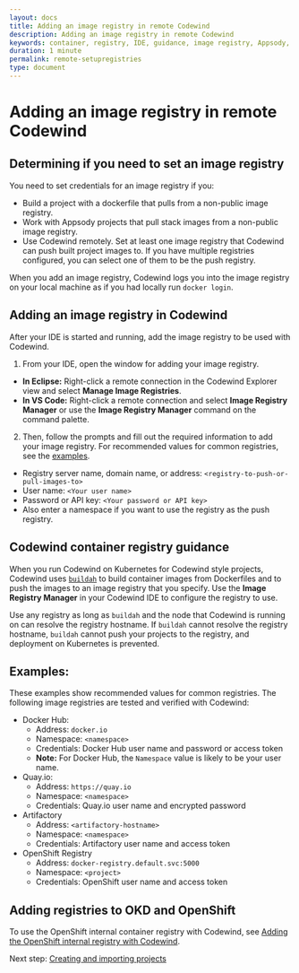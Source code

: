 ```yaml
---
layout: docs
title: Adding an image registry in remote Codewind
description: Adding an image registry in remote Codewind
keywords: container, registry, IDE, guidance, image registry, Appsody, Docker, name, push registry, Kubernetes
duration: 1 minute
permalink: remote-setupregistries
type: document
---
```


# Adding an image registry in remote Codewind

## Determining if you need to set an image registry 
You need to set credentials for an image registry if you:
* Build a project with a dockerfile that pulls from a non-public image registry. 
* Work with Appsody projects that pull stack images from a non-public image registry. 
* Use Codewind remotely. Set at least one image registry that Codewind can push built project images to. If you have multiple registries configured, you can select one of them to be the push registry. 


When you add an image registry, Codewind logs you into the image registry on your local machine as if you had locally run `docker login`. 

## Adding an image registry in Codewind
After your IDE is started and running, add the image registry to be used with Codewind.
1. From your IDE, open the window for adding your image registry.
  - **In Eclipse:** Right-click a remote connection in the Codewind Explorer view and select **Manage Image Registries**.
  - **In VS Code:** Right-click a remote connection and select **Image Registry Manager** or use the **Image Registry Manager** command on the command palette.
2. Then, follow the prompts and fill out the required information to add your image registry. For recommended values for common registries, see the [examples](#examples).
  - Registry server name, domain name, or address: `<registry-to-push-or-pull-images-to>`
  - User name: `<Your user name>`
  - Password or API key: `<Your password or API key>`
  - Also enter a namespace if you want to use the registry as the push registry.

## Codewind container registry guidance
When you run Codewind on Kubernetes for Codewind style projects, Codewind uses [`buildah`](https://github.com/containers/buildah) to build container images from Dockerfiles and to push the images to an image registry that you specify. Use the **Image Registry Manager** in your Codewind IDE to configure the registry to use. 

Use any registry as long as `buildah` and the node that Codewind is running on can resolve the registry hostname. If `buildah` cannot resolve the registry hostname, `buildah` cannot push your projects to the registry, and deployment on Kubernetes is prevented.

## Examples:
These examples show recommended values for common registries. The following image registries are tested and verified with Codewind:
- Docker Hub:
    - Address: `docker.io`
    - Namespace: `<namespace>`
    - Credentials: Docker Hub user name and password or access token
    - **Note:** For Docker Hub, the `Namespace` value is likely to be your user name. 
- Quay.io:
    - Address: `https://quay.io`
    - Namespace: `<namespace>`
    - Credentials: Quay.io user name and encrypted password
- Artifactory
    - Address: `<artifactory-hostname>`
    - Namespace: `<namespace>`
    - Credentials: Artifactory user name and access token
- OpenShift Registry
    - Address: `docker-registry.default.svc:5000`
    - Namespace: `<project>`
    - Credentials: OpenShift user name and access token

## Adding registries to OKD and OpenShift
To use the OpenShift internal container registry with Codewind, see [Adding the OpenShift internal registry with Codewind](openshiftregistry.html).

Next step: [Creating and importing projects](remotedeploy-projects-vscode.html)
